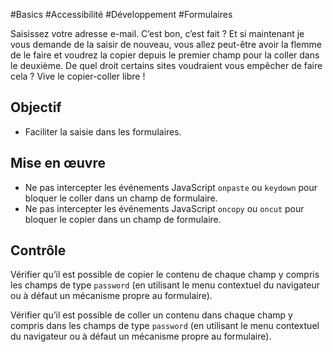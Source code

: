 
#Basics #Accessibilité #Développement #Formulaires

Saisissez votre adresse e-mail. C’est bon, c’est fait ? Et si maintenant je vous demande de la saisir de nouveau, vous allez peut-être avoir la flemme de le faire et voudrez la copier depuis le premier champ pour la coller dans le deuxième. De quel droit certains sites voudraient vous empêcher de faire cela ? Vive le copier-coller libre !


## Objectif

* Faciliter la saisie dans les formulaires.

## Mise en œuvre

* Ne pas intercepter les événements JavaScript `onpaste` ou `keydown` pour bloquer le coller dans un champ de formulaire.
* Ne pas intercepter les événements JavaScript `oncopy` ou `oncut` pour bloquer le copier dans un champ de formulaire.

## Contrôle

Vérifier qu’il est possible de copier le contenu de chaque champ y compris les champs de type `password` (en utilisant le menu contextuel du navigateur ou à défaut un mécanisme propre au formulaire).

Vérifier qu’il est possible de coller un contenu dans chaque champ y compris dans les champs de type `password` (en utilisant le menu contextuel du navigateur ou à défaut un mécanisme propre au formulaire).

